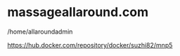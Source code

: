 # massageallaround.com

/home/allaroundadmin

https://hub.docker.com/repository/docker/suzhi82/mnp5


